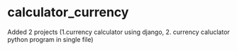 # calculator_currency

Added 2 projects (1.currency calculator using django, 2. currency caluclator python program in single file)
